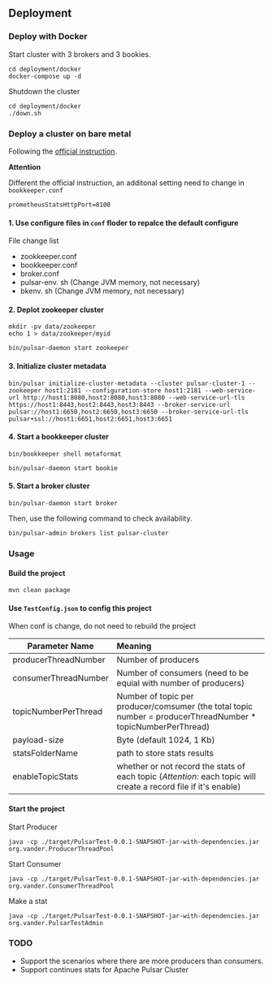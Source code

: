 ## Deployment

### Deploy with Docker

Start cluster with 3 brokers and 3 bookies.

```shell script
cd deployment/docker
docker-compose up -d
```

Shutdown the cluster
```shell script
cd deployment/docker
./down.sh
```

### Deploy a cluster on bare metal

Following the [official instruction](https://pulsar.apache.org/docs/en/deploy-bare-metal/).

**Attention**

Different the official instruction, an additonal setting need to change in `bookkeeper.conf`
```
prometheusStatsHttpPort=8100
```

#### 1. Use configure files in `conf` floder to repalce the default configure

File change list

+ zookkeeper.conf
+ bookkeeper.conf
+ broker.conf
+ pulsar-env. sh (Change JVM memory, not necessary)
+ bkenv. sh (Change JVM memory, not necessary)

#### 2. Deplot zookeeper cluster

```shell script
mkdir -pv data/zookeeper
echo 1 > data/zookeeper/myid
```

```shell script
bin/pulsar-daemon start zookeeper
```

#### 3. Initialize cluster metadata

```shell script
bin/pulsar initialize-cluster-metadata --cluster pulsar-cluster-1 --zookeeper host1:2181 --configuration-store host1:2181 --web-service-url http://host1:8080,host2:8080,host3:8080 --web-service-url-tls https://host1:8443,host2:8443,host3:8443 --broker-service-url pulsar://host1:6650,host2:6650,host3:6650 --broker-service-url-tls pulsar+ssl://host1:6651,host2:6651,host3:6651
```

#### 4. Start a bookkeeper cluster

```shell script
bin/bookkeeper shell metaformat
```

```shell script
bin/pulsar-daemon start bookie
```

#### 5. Start a broker cluster

```shell script
bin/pulsar-daemon start broker
```

Then, use the following command to check availability.

```shell script
bin/pulsar-admin brokers list pulsar-cluster
```

### Usage

#### Build the project

```shell script
mvn clean package
```

#### Use `TestConfig.json` to config this project

When conf is change, do not need to rebuild the project

| Parameter Name | Meaning |
| ------------- | :---------- |
| producerThreadNumber | Number of producers |
| consumerThreadNumber | Number of consumers (need to be equial with number of producers) |
| topicNumberPerThread | Number of topic per producer/comsumer (the total topic number = producerThreadNumber * topicNumberPerThread) |
| payload-size | Byte (default 1024, 1 Kb) |
| statsFolderName | path to store stats results |
| enableTopicStats | whether or not record the stats of each topic (*Attention*: each topic will create a record file if it's enable) |

#### Start the project

Start Producer

```shell script
java -cp ./target/PulsarTest-0.0.1-SNAPSHOT-jar-with-dependencies.jar org.vander.ProducerThreadPool
```

Start Consumer

```shell script
java -cp ./target/PulsarTest-0.0.1-SNAPSHOT-jar-with-dependencies.jar org.vander.ConsumerThreadPool
```

Make a stat

```shell script
java -cp ./target/PulsarTest-0.0.1-SNAPSHOT-jar-with-dependencies.jar org.vander.PulsarTestAdmin
```

### TODO

+ Support the scenarios where there are more producers than consumers.
+ Support continues stats for Apache Pulsar Cluster